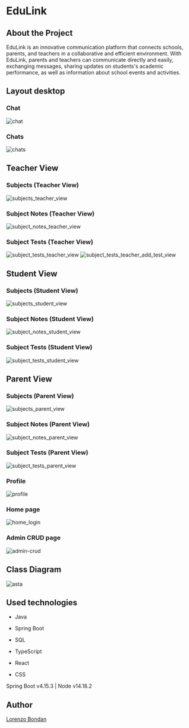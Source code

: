 # EduLink

## About the Project

EduLink is an innovative communication platform that connects schools, parents, and teachers in a collaborative and efficient environment. With EduLink, parents and teachers can communicate directly and easily, exchanging messages, sharing updates on students's academic performance, as well as information about school events and activities.

## Layout desktop

### Chat 
![chat](https://github.com/LorenzoBondan/EduLink/assets/105743965/32942a87-883d-48e3-bd91-262e6024d52e)

### Chats 
![chats](https://github.com/LorenzoBondan/EduLink/assets/105743965/0a2fa4c1-77a8-4b9c-b5d4-e77585457684)

## Teacher View

### Subjects (Teacher View)
![subjects_teacher_view](https://github.com/LorenzoBondan/EduLink/assets/105743965/6350e712-ee16-4b70-a6c7-b777c791f425)

### Subject Notes (Teacher View)
![subject_notes_teacher_view](https://github.com/LorenzoBondan/EduLink/assets/105743965/9b45ab57-198a-403f-82c6-a8d9f6442886)

### Subject Tests (Teacher View)
![subject_tests_teacher_view](https://github.com/LorenzoBondan/EduLink/assets/105743965/cef88610-fbb3-405c-bc5e-9e9357dffd39)
![subject_tests_teacher_add_test_view](https://github.com/LorenzoBondan/EduLink/assets/105743965/cb299887-0df4-440a-894e-d640c1eb5e42)

## Student View

### Subjects (Student View)
![subjects_student_view](https://github.com/LorenzoBondan/EduLink/assets/105743965/a380d9fd-4ac9-44dd-b2dd-40fc36af6350)

### Subject Notes (Student View)
![subject_notes_student_view](https://github.com/LorenzoBondan/EduLink/assets/105743965/2c385af1-72e2-4517-bf0f-f6fb0121a51e)

### Subject Tests (Student View)
![subject_tests_student_view](https://github.com/LorenzoBondan/EduLink/assets/105743965/8222250d-8de5-43c9-8f83-b7970d92f023)

## Parent View

### Subjects (Parent View)
![subjects_parent_view](https://github.com/LorenzoBondan/EduLink/assets/105743965/b1ecc275-21da-4229-a2de-593b0e277a3a)

### Subject Notes (Parent View)
![subject_notes_parent_view](https://github.com/LorenzoBondan/EduLink/assets/105743965/b5d7888a-39ce-4207-bad2-60f6ecf95405)

### Subject Tests (Parent View)
![subject_tests_parent_view](https://github.com/LorenzoBondan/EduLink/assets/105743965/e0663fc6-c8e9-4317-a981-ec9e334c8885)

### Profile
![profile](https://github.com/LorenzoBondan/EduLink/assets/105743965/4bf73087-12f8-4a4c-8b73-d37fbf16830f)

### Home page
![home_login](https://github.com/LorenzoBondan/EduLink/assets/105743965/958a386f-beab-41de-91e7-bb9cac9bd0ed)

### Admin CRUD page
![admin-crud](https://github.com/LorenzoBondan/EduLink/assets/105743965/6506d166-28d0-4622-bf48-43fcebb24bfc)

## Class Diagram
![asta](https://github.com/LorenzoBondan/EduLink/assets/105743965/7b189a45-9180-4790-9560-f66bd83ca470)

## Used technologies

- Java
- Spring Boot
- SQL

- TypeScript
- React
- CSS

Spring Boot v4.15.3 | Node v14.18.2

## Author

[Lorenzo Bondan](HTTPS://WWW.LINKEDIN.COM/IN/LORENZO-BONDAN-108B42236)
